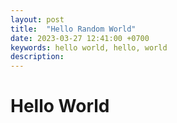 ```yaml
---
layout: post
title:  "Hello Random World"
date: 2023-03-27 12:41:00 +0700
keywords: hello world, hello, world
description: 
---
```


# Hello World